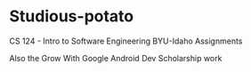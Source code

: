 # Studious-potato
CS 124 - Intro to Software Engineering BYU-Idaho Assignments

Also the Grow With Google Android Dev Scholarship work
